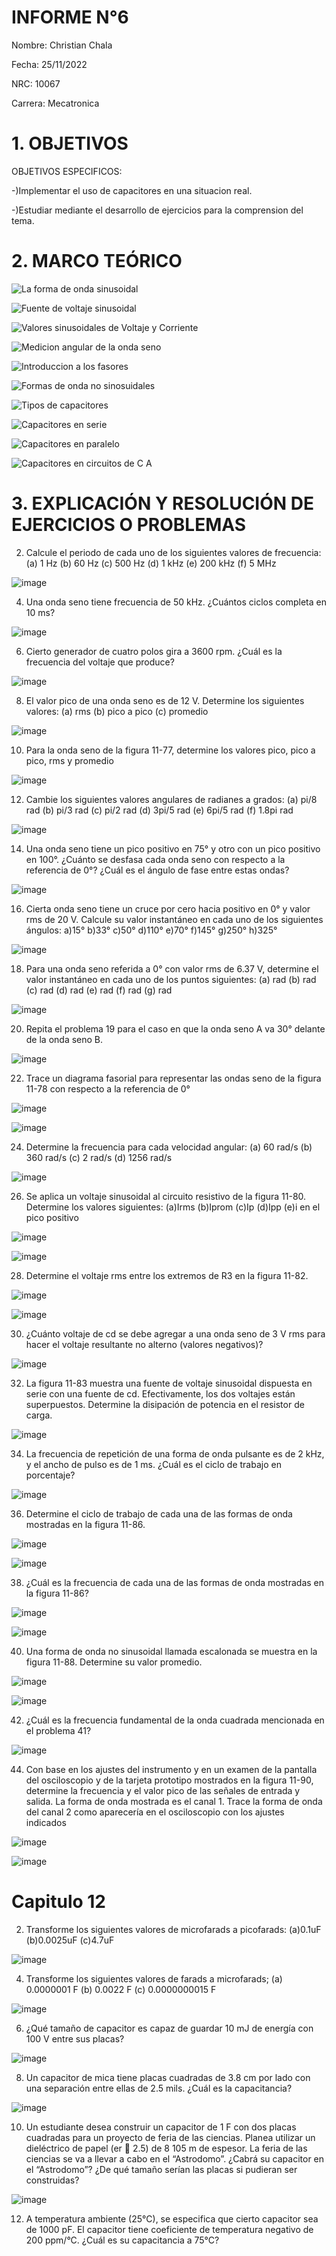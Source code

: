 # INFORME N°6

Nombre: Christian Chala

Fecha: 25/11/2022

NRC: 10067

Carrera: Mecatronica

# 1.  OBJETIVOS

OBJETIVOS ESPECIFICOS:

-)Implementar el uso de capacitores en una situacion real.

-)Estudiar mediante el desarrollo de ejercicios para la comprension del tema.

# 2.	MARCO TEÓRICO 

![La forma de onda sinusoidal](https://user-images.githubusercontent.com/117959424/211210463-84181c9f-d299-400e-9438-2a737fd245e9.png)

![Fuente de voltaje sinusoidal](https://user-images.githubusercontent.com/117959424/211210845-0d0e7599-f309-448e-a1ad-7fd214ff1cef.png)

![Valores sinusoidales de Voltaje y Corriente](https://user-images.githubusercontent.com/117959424/211211036-badcbd64-1463-4011-9994-c4254bce5c92.png)

![Medicion angular de la onda seno](https://user-images.githubusercontent.com/117959424/211211187-12a52d73-cd1d-4cd4-ae8a-a5b38d126aa8.png)

![Introduccion a los fasores](https://user-images.githubusercontent.com/117959424/211218117-9b341ac4-d48f-4cda-af6e-676c05a0051b.png)

![Formas de onda no sinosuidales](https://user-images.githubusercontent.com/117959424/211218321-5275eef5-4b95-4d7b-aff9-9bcac06f5429.png)

![Tipos de capacitores](https://user-images.githubusercontent.com/117959424/211218706-1000299f-cf6f-489a-b78d-f63bc6128066.png)

![Capacitores en serie](https://user-images.githubusercontent.com/117959424/211218983-9b2fe86f-61b7-40ff-bc0c-9ac395c53a26.png)

![Capacitores en paralelo](https://user-images.githubusercontent.com/117959424/211219121-ea6c20a7-694e-41b6-9751-f6011feb09fc.png)

![Capacitores en circuitos de C A](https://user-images.githubusercontent.com/117959424/211219365-94e4cdfb-b779-4661-aefe-3e22eaa1ff4f.png)

# 3.	EXPLICACIÓN Y RESOLUCIÓN DE EJERCICIOS O PROBLEMAS

2. Calcule el periodo de cada uno de los siguientes valores de frecuencia:
(a) 1 Hz (b) 60 Hz (c) 500 Hz (d) 1 kHz (e) 200 kHz (f) 5 MHz

![image](https://user-images.githubusercontent.com/117959424/211219467-9147f2da-8d42-444f-aae9-fcb008427029.png)

4. Una onda seno tiene frecuencia de 50 kHz. ¿Cuántos ciclos completa en 10 ms?

![image](https://user-images.githubusercontent.com/117959424/211219473-da72b427-526a-4197-a398-9dad985123a0.png)

6. Cierto generador de cuatro polos gira a 3600 rpm. ¿Cuál es la frecuencia del voltaje que produce?

![image](https://user-images.githubusercontent.com/117959424/211219485-1682ec84-9b58-4a11-8fd2-577176b9532b.png)

8. El valor pico de una onda seno es de 12 V. Determine los siguientes valores:
(a) rms (b) pico a pico (c) promedio 

![image](https://user-images.githubusercontent.com/117959424/211219496-6d57d890-0106-41b0-ba7a-60e8f095dfa6.png)

10. Para la onda seno de la figura 11-77, determine los valores pico, pico a pico, rms y promedio

![image](https://user-images.githubusercontent.com/117959424/211219516-af31b1bd-311b-422e-ac77-167ab00dd56b.png)

12. Cambie los siguientes valores angulares de radianes a grados:
(a) pi/8 rad (b) pi/3 rad (c) pi/2 rad
(d) 3pi/5 rad (e) 6pi/5 rad (f) 1.8pi rad

![image](https://user-images.githubusercontent.com/117959424/211219640-4f04abf3-39cb-426f-8217-5fc257f5c3d4.png)

14. Una onda seno tiene un pico positivo en 75° y otro con un pico positivo en 100°. ¿Cuánto se desfasa
cada onda seno con respecto a la referencia de 0°? ¿Cuál es el ángulo de fase entre estas ondas?

![image](https://user-images.githubusercontent.com/117959424/211219657-f4afa20a-92ba-4e9e-80d1-12b51c0e207b.png)

16. Cierta onda seno tiene un cruce por cero hacia positivo en 0° y valor rms de 20 V. Calcule su valor instantáneo en cada uno de los siguientes ángulos:
a)15° b)33° c)50° d)110° e)70° f)145° g)250° h)325°

![image](https://user-images.githubusercontent.com/117959424/211219981-0e6694a0-97ad-415f-890c-93b7c1fda172.png)

18. Para una onda seno referida a 0° con valor rms de 6.37 V, determine el valor instantáneo en cada uno
de los puntos siguientes:
(a) rad (b) rad (c) rad (d) rad
(e) rad (f) rad (g) rad

![image](https://user-images.githubusercontent.com/117959424/211220656-7376d297-d3b2-45bb-8843-8133764464cd.png)

20. Repita el problema 19 para el caso en que la onda seno A va 30° delante de la onda seno B. 

![image](https://user-images.githubusercontent.com/117959424/211220665-249b33b7-96bb-4df0-b657-bdfe71fd9844.png)

22. Trace un diagrama fasorial para representar las ondas seno de la figura 11-78 con respecto a la referencia de 0°

![image](https://user-images.githubusercontent.com/117959424/211220673-e4195d35-5254-47ec-8d39-2dbc2cdca22d.png)

![image](https://user-images.githubusercontent.com/117959424/211220683-5cd8bb80-0de9-4eec-bb46-124b7ea0ccd6.png)

24. Determine la frecuencia para cada velocidad angular:
(a) 60 rad/s (b) 360 rad/s (c) 2 rad/s (d) 1256 rad/s 

![image](https://user-images.githubusercontent.com/117959424/211220704-6f97b548-ee3c-4cd8-9fea-df7605e3f8db.png)

26. Se aplica un voltaje sinusoidal al circuito resistivo de la figura 11-80. Determine los valores siguientes:
(a)Irms (b)Iprom (c)Ip (d)Ipp  (e)i en el pico positivo

![image](https://user-images.githubusercontent.com/117959424/211220734-9b37dcc0-aff0-4365-8da7-d342dee24f42.png)

![image](https://user-images.githubusercontent.com/117959424/211220820-4467d8de-4c90-42b5-9769-2b0e5dd20418.png)

28. Determine el voltaje rms entre los extremos de R3 en la figura 11-82.

![image](https://user-images.githubusercontent.com/117959424/211220833-381215c3-a04f-4217-bb3c-d4b9bc267ef3.png)

![image](https://user-images.githubusercontent.com/117959424/211220850-be4d896e-e747-4596-b75a-4bd09fc0e7e2.png)

30. ¿Cuánto voltaje de cd se debe agregar a una onda seno de 3 V rms para hacer el voltaje resultante no
alterno (valores negativos)?

![image](https://user-images.githubusercontent.com/117959424/211220876-c649839b-5da9-4e16-96ab-bdef15e7904a.png)

32. La figura 11-83 muestra una fuente de voltaje sinusoidal dispuesta en serie con una fuente de cd. Efectivamente, los dos voltajes están superpuestos. Determine la disipación de potencia en el resistor de carga.

![image](https://user-images.githubusercontent.com/117959424/211220882-d313f329-bccf-40ed-bf87-857064f05ce2.png)

34. La frecuencia de repetición de una forma de onda pulsante es de 2 kHz, y el ancho de pulso es de 1 ms.
¿Cuál es el ciclo de trabajo en porcentaje?

![image](https://user-images.githubusercontent.com/117959424/211220923-f1d1b787-9652-45a3-8ef1-0a01a5d7a522.png)

36. Determine el ciclo de trabajo de cada una de las formas de onda mostradas en la figura 11-86.

![image](https://user-images.githubusercontent.com/117959424/211220941-70e1c65d-ce7e-4e01-a002-9450267d2863.png)

![image](https://user-images.githubusercontent.com/117959424/211220948-49e64ef7-ae3f-4797-b71d-781af9fd3108.png)

38. ¿Cuál es la frecuencia de cada una de las formas de onda mostradas en la figura 11-86?

![image](https://user-images.githubusercontent.com/117959424/211220965-d0718724-3695-4e75-aec3-90e2f56ff5d6.png)

![image](https://user-images.githubusercontent.com/117959424/211220971-7b13858d-8018-4cb1-b8c6-cbfffa3416f9.png)

40. Una forma de onda no sinusoidal llamada escalonada se muestra en la figura 11-88. Determine su valor promedio.

![image](https://user-images.githubusercontent.com/117959424/211220982-b32447b7-fb0e-4fab-a433-903ff439f975.png)

![image](https://user-images.githubusercontent.com/117959424/211221005-3b21efc2-9d53-44c8-afe6-e3b595b53c09.png)

42. ¿Cuál es la frecuencia fundamental de la onda cuadrada mencionada en el problema 41?

![image](https://user-images.githubusercontent.com/117959424/211221018-a8fe4f43-6ac3-4675-9ff7-96b64e0db517.png)

44. Con base en los ajustes del instrumento y en un examen de la pantalla del osciloscopio y de la tarjeta
prototipo mostrados en la figura 11-90, determine la frecuencia y el valor pico de las señales de entrada y salida. La forma de onda mostrada es el canal 1. Trace la forma de onda del canal 2 como aparecería en el osciloscopio con los ajustes indicados

![image](https://user-images.githubusercontent.com/117959424/211221043-3529e32a-2f33-45b4-b2e4-362c2b45622a.png)

![image](https://user-images.githubusercontent.com/117959424/211221066-fb8329a4-6a43-4e9a-a436-2273550537e3.png)

# Capitulo 12

2. Transforme los siguientes valores de microfarads a picofarads:
(a)0.1uF (b)0.0025uF (c)4.7uF

![image](https://user-images.githubusercontent.com/117959424/211221182-728be4de-1f29-493d-aceb-ba1ec4f1e322.png)

4. Transforme los siguientes valores de farads a microfarads;
(a) 0.0000001 F (b) 0.0022 F (c) 0.0000000015 F

![image](https://user-images.githubusercontent.com/117959424/211221195-d5876d53-bf75-4aac-a650-2607c88338d4.png)

6. ¿Qué tamaño de capacitor es capaz de guardar 10 mJ de energía con 100 V entre sus placas?

![image](https://user-images.githubusercontent.com/117959424/211221212-83e50896-2f81-4f05-8199-30dc9922f73c.png)

8. Un capacitor de mica tiene placas cuadradas de 3.8 cm por lado con una separación entre ellas de 2.5 mils.
¿Cuál es la capacitancia?

![image](https://user-images.githubusercontent.com/117959424/211221223-d0cc8424-5a2f-4053-a67b-aed57ce3f221.png)

10. Un estudiante desea construir un capacitor de 1 F con dos placas cuadradas para un proyecto de feria
de las ciencias. Planea utilizar un dieléctrico de papel (er  2.5) de 8  105 m de espesor. La feria de
las ciencias se va a llevar a cabo en el “Astrodomo”. ¿Cabrá su capacitor en el “Astrodomo”? ¿De qué
tamaño serían las placas si pudieran ser construidas?

![image](https://user-images.githubusercontent.com/117959424/211221236-c0aec2be-8fc1-436c-8067-aca94e3ab8d4.png)

12. A temperatura ambiente (25°C), se especifica que cierto capacitor sea de 1000 pF. El capacitor tiene
coeficiente de temperatura negativo de 200 ppm/°C. ¿Cuál es su capacitancia a 75°C?




